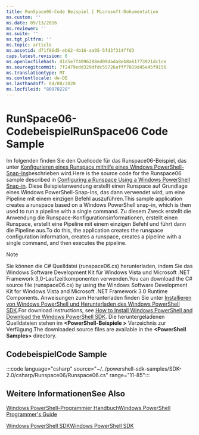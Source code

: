 ```yaml
---
title: RunSpace06-Code Beispiel | Microsoft-Dokumentation
ms.custom: ''
ms.date: 09/13/2016
ms.reviewer: ''
ms.suite: ''
ms.tgt_pltfrm: ''
ms.topic: article
ms.assetid: d71f86d5-eb62-4b16-aa95-5fd3f314ffd3
caps.latest.revision: 6
ms.openlocfilehash: d1d5e7f4096288ed09dada8eb8a61773921dc1ce
ms.sourcegitcommit: 7f2479edd329dfdc55726afff7019d45e45f9156
ms.translationtype: MT
ms.contentlocale: de-DE
ms.lasthandoff: 04/08/2020
ms.locfileid: "80978228"
---
```

# <a name="runspace06-code-sample"></a><span data-ttu-id="c1b57-102">RunSpace06-Codebeispiel</span><span class="sxs-lookup"><span data-stu-id="c1b57-102">RunSpace06 Code Sample</span></span>

<span data-ttu-id="c1b57-103">Im folgenden finden Sie den Quellcode für das Runspace06-Beispiel, das unter [Konfigurieren eines Runspace mithilfe eines Windows PowerShell-Snap-Ins](https://msdn.microsoft.com/a7289ee8-9732-49ee-91c7-d533e9538b83)beschrieben wird.</span><span class="sxs-lookup"><span data-stu-id="c1b57-103">Here is the source code for the Runspace06 sample described in [Configuring a Runspace Using a Windows PowerShell Snap-in](https://msdn.microsoft.com/a7289ee8-9732-49ee-91c7-d533e9538b83).</span></span>
<span data-ttu-id="c1b57-104">Diese Beispielanwendung erstellt einen Runspace auf Grundlage eines Windows PowerShell-Snap-Ins, das dann verwendet wird, um eine Pipeline mit einem einzigen Befehl auszuführen.</span><span class="sxs-lookup"><span data-stu-id="c1b57-104">This sample application creates a runspace based on a Windows PowerShell snap-in, which is then used to run a pipeline with a single command.</span></span> <span data-ttu-id="c1b57-105">Zu diesem Zweck erstellt die Anwendung die Runspace-Konfigurationsinformationen, erstellt einen Runspace, erstellt eine Pipeline mit einem einzigen Befehl und führt dann die Pipeline aus.</span><span class="sxs-lookup"><span data-stu-id="c1b57-105">To do this, the application creates the runspace configuration information, creates a runspace, creates a pipeline with a single command, and then executes the pipeline.</span></span>

> [!NOTE]
> <span data-ttu-id="c1b57-106">Sie können die C# Quelldatei (runspace06.cs) herunterladen, indem Sie das Windows Software Development Kit für Windows Vista und Microsoft .NET Framework 3,0-Laufzeitkomponenten verwenden.</span><span class="sxs-lookup"><span data-stu-id="c1b57-106">You can download the C# source file (runspace06.cs) by using the Windows Software Development Kit for Windows Vista and Microsoft .NET Framework 3.0 Runtime Components.</span></span> <span data-ttu-id="c1b57-107">Anweisungen zum Herunterladen finden Sie unter [Installieren von Windows PowerShell und Herunterladen des Windows PowerShell SDK](/powershell/scripting/developer/installing-the-windows-powershell-sdk).</span><span class="sxs-lookup"><span data-stu-id="c1b57-107">For download instructions, see [How to Install Windows PowerShell and Download the Windows PowerShell SDK](/powershell/scripting/developer/installing-the-windows-powershell-sdk).</span></span>
> <span data-ttu-id="c1b57-108">Die heruntergeladenen Quelldateien stehen im **\<PowerShell-Beispiele >** Verzeichnis zur Verfügung.</span><span class="sxs-lookup"><span data-stu-id="c1b57-108">The downloaded source files are available in the **\<PowerShell Samples>** directory.</span></span>

## <a name="code-sample"></a><span data-ttu-id="c1b57-109">Codebeispiel</span><span class="sxs-lookup"><span data-stu-id="c1b57-109">Code Sample</span></span>

:::code language="csharp" source="~/../powershell-sdk-samples/SDK-2.0/csharp/Runspace06/Runspace06.cs" range="11-85":::

## <a name="see-also"></a><span data-ttu-id="c1b57-110">Weitere Informationen</span><span class="sxs-lookup"><span data-stu-id="c1b57-110">See Also</span></span>

[<span data-ttu-id="c1b57-111">Windows PowerShell-Programmier Handbuch</span><span class="sxs-lookup"><span data-stu-id="c1b57-111">Windows PowerShell Programmer's Guide</span></span>](./windows-powershell-programmer-s-guide.md)

[<span data-ttu-id="c1b57-112">Windows PowerShell SDK</span><span class="sxs-lookup"><span data-stu-id="c1b57-112">Windows PowerShell SDK</span></span>](../windows-powershell-reference.md)
